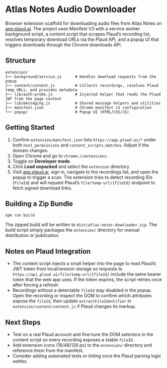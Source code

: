 # Atlas Notes Audio Downloader

Browser extension scaffold for downloading audio files from Atlas Notes on [app.plaud.ai](https://app.plaud.ai/). The project uses Manifest V3 with a service worker background script, a content script that scrapes Plaud’s recording list, resolves temporary download URLs via the Plaud API, and a popup UI that triggers downloads through the Chrome downloads API.

## Structure

```
extension/
├── background/service.js      # Handles download requests from the popup
├── content/content.js         # Collects recordings, resolves Plaud temp URLs, and provides metadata
├── lib/auth-probe.js          # Injected helper that reads the Plaud JWT from the page context
├── lib/messaging.js           # Shared message helpers and utilities
├── manifest.json              # Chrome manifest v3 configuration
└── popup/                     # Popup UI (HTML/CSS/JS)
```

## Getting Started

1. Confirm `extension/manifest.json` lists `https://app.plaud.ai/*` under both `host_permissions` and `content_scripts.matches`. Adjust if the domain changes.
2. Open Chrome and go to `chrome://extensions`.
3. Toggle on **Developer mode**.
4. Click **Load unpacked** and select the `extension` directory.
5. Visit [app.plaud.ai](https://app.plaud.ai/), sign in, navigate to the recordings list, and open the popup to trigger a scan. The extension tries to detect recording IDs (`fileId`) and will request Plaud’s `file/temp-url/{fileId}` endpoint to fetch signed download links.

## Building a Zip Bundle

```
npm run build
```

The zipped build will be written to `dist/atlas-notes-downloader.zip`. The build script simply packages the `extension/` directory for manual distribution or publication.

## Notes on Plaud Integration

- The content script injects a small helper into the page to read Plaud’s JWT token from local/session storage so requests to `https://api.plaud.ai/file/temp-url/{fileId}` include the same bearer token that the web app uses. If the token expires, the script retries once after forcing a refresh.
- Recordings without a detectable `fileId` stay disabled in the popup. Open the recording or inspect the DOM to confirm which attributes expose the `fileId`, then update `extractFileIdentifier` in `extension/content/content.js` if Plaud changes its markup.

## Next Steps

- Test on a real Plaud account and fine‑tune the DOM selectors in the content script so every recording exposes a stable `fileId`.
- Add extension icons (16/48/128 px) to the `extension/` directory and reference them from the manifest.
- Consider adding automated tests or linting once the Plaud parsing logic settles.
